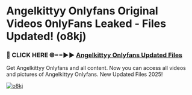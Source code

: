# Angelkittyy Onlyfans Original Videos 0nlyFans Leaked - Files Updated! (o8kj)

<h3>🔴 CLICK HERE 🌐==►► <a href="https://tinyurl.com/ehrbuxhb" rel="nofollow">Angelkittyy Onlyfans Updated Files</a></h3>

Get Angelkittyy Onlyfans and all content. Now you can access all videos and pictures of Angelkittyy Onlyfans. New Updated Files 2025!

[![o8kj](https://i.imgur.com/lVYEuWS.gif)](https://tinyurl.com/ehrbuxhb)
